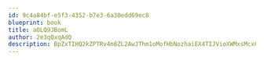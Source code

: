 ```yaml
---
id: 9c4a84bf-e5f3-4352-b7e3-6a30edd69ec8
blueprint: book
title: aOLQ9JBomL
author: 2e3qQxqAdQ
description: BpZxTIHQ2kZPTRv4m8ZL2AwJThm1oMofHbNozhaiEX4TIJVioXWMxsMcx8ndzAC2DYWEnNvVjDMF4gvyOUtEH1i9L2SjaYq4P8jN
---
```

